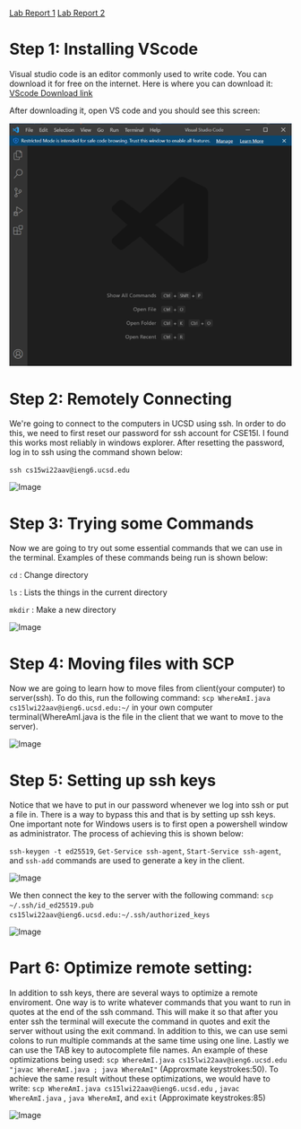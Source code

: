 [Lab Report 1](https://richard21a.github.io/cse15l-lab-reports//lab-report-1-week-2.html)
[Lab Report 2](https://richard21a.github.io/cse15l-lab-reports/lab-report-2-week-4.html)
# Step 1: Installing VScode

Visual studio code is an editor commonly used to write code. You can download it for free on the internet. Here is where you can download it:
[VScode Download link](https://code.visualstudio.com/download)

After downloading it, open VS code and you should see this screen:

![Image](vscode.png)

# Step 2: Remotely Connecting

We're going to connect to the computers in UCSD using ssh. In order to do this, we need to first reset our password for ssh account for CSE15l. I found this works most reliably in windows explorer. After resetting the password, log in to ssh using the command shown below:

```ssh cs15wi22aav@ieng6.ucsd.edu```

![Image](remote.png)

# Step 3: Trying some Commands

Now we are going to try out some essential commands that we can use in the terminal. Examples of these commands being run is shown below:

`cd` : Change directory

`ls` : Lists the things in the current directory

`mkdir` : Make a new directory

![Image](commands.png)

# Step 4: Moving files with SCP

Now we are going to learn how to move files from client(your computer) to server(ssh). To do this, run the following command: `scp WhereAmI.java cs15lwi22aav@ieng6.ucsd.edu:~/` in your own computer terminal(WhereAmI.java is the file in the client that we want to move to the server).

![Image](scp.png)

# Step 5: Setting up ssh keys

Notice that we have to put in our password whenever we log into ssh or put a file in. There is a way to bypass this and that is by setting up ssh keys. One important note for Windows users is to first open a powershell window as administrator. The process of achieving this is shown below:

`ssh-keygen -t ed25519`, `Get-Service ssh-agent`, `Start-Service ssh-agent`, and `ssh-add` commands are used to generate a key in the client.

![Image](keygen.png)

We then connect the key to the server with the following command: `scp ~/.ssh/id_ed25519.pub cs15lwi22aav@ieng6.ucsd.edu:~/.ssh/authorized_keys`

![Image](keygen2.png)

# Part 6: Optimize remote setting:

In addition to ssh keys, there are several ways to optimize a remote enviroment. One way is to write whatever commands that you want to run in quotes at the end of the ssh command. This will make it so that after you enter ssh the terminal will execute the command in quotes and exit the server without using the exit command. In addition to this, we can use semi colons to run multiple commands at the same time using one line. Lastly we can use the TAB key to autocomplete file names. An example of these optimizations being used: `scp WhereAmI.java cs15lwi22aav@ieng6.ucsd.edu "javac WhereAmI.java ; java WhereAmI"` (Approxmate keystrokes:50). To achieve the same result without these optimizations, we would have to write: `scp WhereAmI.java cs15lwi22aav@ieng6.ucsd.edu` , `javac WhereAmI.java` , `java WhereAmI`, and `exit` (Approximate keystrokes:85) 

![Image](optimal.png)